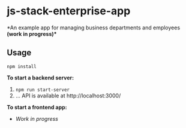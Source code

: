 # js-stack-enterprise-app

\*An example app for managing business departments and employees **(work in progress)\***

## Usage

`npm install`

**To start a backend server:**

1. `npm run start-server`
2. ... API is available at http://localhost:3000/

**To start a frontend app:**

- _Work in progress_
